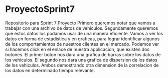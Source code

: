 # ProyectoSprint7
Repositorio para Sprint 7 Proyecto
Primero queremos notar que vamos a trabajar con una archivo de datos de vehiculos.
Segundamente queremos que estos datos los podamos usar de una manera eficiente.
Vamos a ver los datos en forma de estadistica y en graficas, para lograr identificar algunos de los comportamientos de nuestros clientes en el mercado.
Podemos ver si hacemos click en el enlace de nuestra applicacion, que existen dos botones.
El primer boton nos dara una grafica de barras sobre los datos de los vehiculos.
El segundo nos dara una grafica de dispersion de los datos de los vehiculos.
Ambos demostrando otra dimension de la correlacion de los datos en determinado tiempo relevante. 